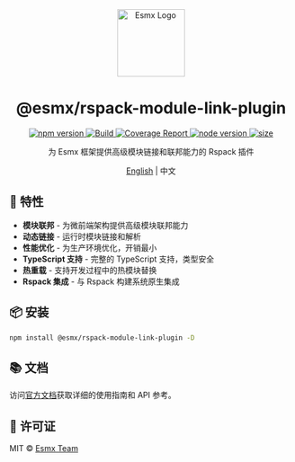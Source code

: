 <div align="center">
  <img src="https://www.esmnext.com/logo.svg?t=2025" width="120" alt="Esmx Logo" />
  <h1>@esmx/rspack-module-link-plugin</h1>
  
  <div>
    <a href="https://www.npmjs.com/package/@esmx/rspack-module-link-plugin">
      <img src="https://img.shields.io/npm/v/@esmx/rspack-module-link-plugin.svg" alt="npm version" />
    </a>
    <a href="https://github.com/esmnext/esmx/actions/workflows/build.yml">
      <img src="https://github.com/esmnext/esmx/actions/workflows/build.yml/badge.svg" alt="Build" />
    </a>
    <a href="https://www.esmnext.com/coverage/">
      <img src="https://img.shields.io/badge/coverage-live%20report-brightgreen" alt="Coverage Report" />
    </a>
    <a href="https://nodejs.org/">
      <img src="https://img.shields.io/node/v/@esmx/rspack-module-link-plugin.svg" alt="node version" />
    </a>
    <a href="https://bundlephobia.com/package/@esmx/rspack-module-link-plugin">
      <img src="https://img.shields.io/bundlephobia/minzip/@esmx/rspack-module-link-plugin" alt="size" />
    </a>
  </div>
  
  <p>为 Esmx 框架提供高级模块链接和联邦能力的 Rspack 插件</p>
  
  <p>
    <a href="https://github.com/esmnext/esmx/blob/master/packages/rspack-module-link-plugin/README.md">English</a> | 中文
  </p>
</div>

## 🚀 特性

- **模块联邦** - 为微前端架构提供高级模块联邦能力
- **动态链接** - 运行时模块链接和解析
- **性能优化** - 为生产环境优化，开销最小
- **TypeScript 支持** - 完整的 TypeScript 支持，类型安全
- **热重载** - 支持开发过程中的热模块替换
- **Rspack 集成** - 与 Rspack 构建系统原生集成

## 📦 安装

```bash
npm install @esmx/rspack-module-link-plugin -D
```

## 📚 文档

访问[官方文档](https://www.esmnext.com)获取详细的使用指南和 API 参考。

## 📄 许可证

MIT © [Esmx Team](https://github.com/esmnext/esmx) 